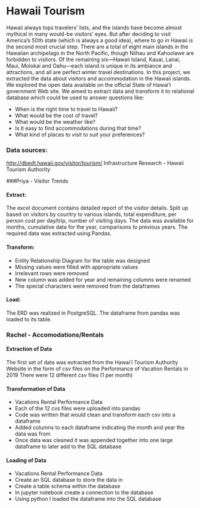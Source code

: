 # Hawaii Tourism
Hawaii always tops travelers’ lists, and the islands have become almost mythical in many would-be visitors’ eyes. But after deciding to visit America’s 50th state (which is always a good idea), where to go in Hawaii is the second most crucial step. There are a total of eight main islands in the Hawaiian archipelago in the North Pacific, though Niihau and Kahoolawe are forbidden to visitors. Of the remaining six—Hawaii Island, Kauai, Lanai, Maui, Molokai and Oahu—each island is unique in its ambiance and attractions, and all are perfect winter travel destinations.
In this project, we extracted the data about visitors and accommodation in the Hawaii islands. We explored the open data available on the official State of Hawai’i government Web site. We aimed to extract data and transform it to relational database which could be used to answer questions like:
-	When is the right time to travel to Hawaii?
-	What would be the cost of travel?
-	What would be the weather like?
-	Is it easy to find accommodations during that time?
-	What kind of places to visit to suit your preferences?

### Data sources:

http://dbedt.hawaii.gov/visitor/tourism/ 
Infrastructure Research - Hawaii Tourism Authority

###Priya - Visitor Trends

#### Extract: 
The excel document contains detailed report of the visitor details. Split up based on visitors by country to various islands, total expenditure, per person cost per day/trip, number of visiting days. The data was available for months, cumulative data for the year, comparisons to previous years. 
The required data was extracted using Pandas. 

#### Transform:
-	Entity Relationship Diagram for the table was designed
-	Missing values were filled with appropriate values
-	Irrelevant rows were removed
-	New column was added for year and remaining columns were renamed
-	The special characters were removed from the dataframes

#### Load: 
The ERD was realized in PostgreSQL.
The dataframe from pandas was loaded to its table.

### Rachel - Accomodations/Rentals

#### Extraction of Data
The first set of data was extracted from the Hawai’i Tourism Authority Website in the form of csv files on the Performance of Vacation Rentals in 2019
There were 12 different csv files (1 per month)


#### Transformation of Data
- Vacations Rental Performance Data
- Each of the 12 cvs files were uploaded into pandas
- Code was written that would clean and transform each csv into a dataframe
- Added columns to each dataframe indicating the month and year the data was from
- Once data was cleaned it was appended together into one large dataframe to later add to the SQL database

#### Loading of Data
- Vacations Rental Performance Data
- Create an SQL database to store the data in
- Create a table schema within the database
- In jupyter notebook create a connection to the database
- Using python I loaded the dataframe into the SQL database



